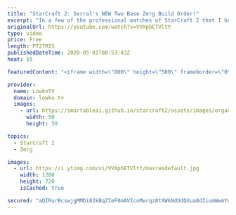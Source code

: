 ```yaml
---
title: "StarCraft 2: Serral's NEW Two Base Zerg Build Order!"
excerpt: "In a few of the professional matches of StarCraft 2 that I have casted recently, Serral goes for a build order that does not usually gets played at the highest level of the game. While most Zerg build orders still focus on quick getting the third Hatchery as soon as possible, Serral has been focusing"
originalUrl: https://youtube.com/watch?v=VVXpbETVltY
type: video
price: Free
length: PT27M1S
publishedDateTime: 2020-05-01T08:53:43Z
heat: 55

featuredContent: "<iframe width=\"800\" height=\"500\" frameborder=\"0\" src=\"https://www.youtube.com/embed/VVXpbETVltY\" allow=\"accelerometer; autoplay; encrypted-media; gyroscope; picture-in-picture\" allowfullscreen></iframe>"

provider:
  name: LowkoTV
  domain: lowko.tv
  images:
    - url: https://smartableai.github.io/starcraft2/assets/images/organizations/lowko.tv-50x50.jpg
      width: 50
      height: 50

topics:
  - StarCraft 2
  - Zerg

images:
  - url: https://i.ytimg.com/vi/VVXpbETVltY/maxresdefault.jpg
    width: 1280
    height: 720
    isCached: true

secured: "aQIRurBcswjgMMDi82kBqZIeF8mAVIcoMwrqz8tXWkNdUdQXua8dIiumWwmYdBi3QZ1WFlFeiCUgZcEQg6rhMLfTPP1nHBptxx3SOctg9gKRJUUjKs6Kz6OBCYtqlGn5P/RYZAfafiHvLcnC9DhBqO+FBDn9qyDEM0SuCCLzFTqGTFbXLAfG7zt8MjQGlb5Ob7iILsdkPJKZBOVBp1n+iEvHD07e50c2gP63AK8nvxmzo0rnaSKzH3UVAJv4Ul0KeTLOSioauaOtOvs/HqYz4UZu+0bLEEyjufdtnjLLXLFF/4YvOcXYulBANCKHlAArNPeZc8EXr1BJZG7pwT8JPGnffeRtetHl64VCdCYNiFMVqEcSAKljfxO6qwk/1Lk6UGanEC1PUYTQaJ7G74+rXsmbKnMPCLuLW0VkBnZAXuUIIc4yQsLeLlI8HhP1okXm;/7Q+LAAQANfAGhDZYXuRNQ=="
---
```


